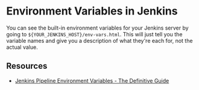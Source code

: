 # Environment Variables in Jenkins

You can see the built-in environment variables for your Jenkins server by going to `${YOUR_JENKINS_HOST}/env-vars.html`. This will just tell you the variable names and give you a description of what they're each for, not the actual value.

## Resources

* [Jenkins Pipeline Environment Variables - The Definitive Guide](https://e.printstacktrace.blog/jenkins-pipeline-environment-variables-the-definitive-guide/)
